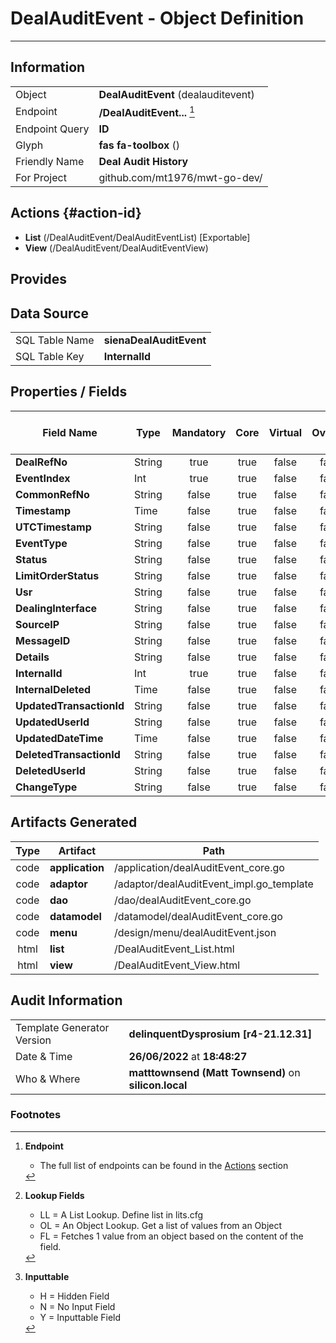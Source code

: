 # **DealAuditEvent** - Object Definition
---
##  Information
|   |   |
|---|---|
|Object         |**DealAuditEvent** (dealauditevent) |
|Endpoint 	    |**/DealAuditEvent...** [^1]|
|Endpoint Query |**ID**|
Glyph|**fas fa-toolbox** ()
Friendly Name|**Deal Audit History**|
|For Project    |github.com/mt1976/mwt-go-dev/|

##  Actions {#action-id}
* **List** (/DealAuditEvent/DealAuditEventList) [Exportable]
* **View** (/DealAuditEvent/DealAuditEventView)











##  Provides







##  Data Source 
|   |   |
|---|---|
SQL Table Name       | **sienaDealAuditEvent**
SQL Table Key | **InternalId**



##  Properties / Fields
| Field Name| Type | Mandatory | Core | Virtual | Overide | Lookup [^2]| Lookup Object      | Lookup Field Source         | Lookup Return Value                | Inputable [^3]|DB Column|Default Value| No Change | Callout | Internal | Display | Mask |
| -- | --  | :--: | :--: | :--: |:--: |:--: |:--: |-- |-- |:--: |-- | --| :--: | :--: | :--: | -- | -- |
|**DealRefNo**|String|true|true|false|false|||||Y|DealRefNo||false|false|false|text||
|**EventIndex**|Int|true|true|false|false|||||Y|EventIndex|0|false|false|false|text||
|**CommonRefNo**|String|false|true|false|false|||||Y|CommonRefNo||false|false|false|text||
|**Timestamp**|Time|false|true|false|false|||||Y|Timestamp||false|false|false|text||
|**UTCTimestamp**|String|false|true|false|false|||||Y|UTCTimestamp||false|false|false|text||
|**EventType**|String|false|true|false|false|||||Y|EventType||false|false|false|text||
|**Status**|String|false|true|false|false|||||Y|Status||false|false|false|text||
|**LimitOrderStatus**|String|false|true|false|false|||||Y|LimitOrderStatus||false|false|false|text||
|**Usr**|String|false|true|false|false|||||Y|Usr||false|false|false|text||
|**DealingInterface**|String|false|true|false|false|||||Y|DealingInterface||false|false|false|text||
|**SourceIP**|String|false|true|false|false|||||Y|SourceIP||false|false|false|text||
|**MessageID**|String|false|true|false|false|||||Y|MessageID||false|false|false|text||
|**Details**|String|false|true|false|false|||||Y|Details||false|false|false|text||
|**InternalId**|Int|true|true|false|false|||||Y|InternalId|0|false|false|false|text||
|**InternalDeleted**|Time|false|true|false|false|||||Y|InternalDeleted||false|false|false|text||
|**UpdatedTransactionId**|String|false|true|false|false|||||Y|UpdatedTransactionId||false|false|false|text||
|**UpdatedUserId**|String|false|true|false|false|||||Y|UpdatedUserId||false|false|false|text||
|**UpdatedDateTime**|Time|false|true|false|false|||||Y|UpdatedDateTime||false|false|false|text||
|**DeletedTransactionId**|String|false|true|false|false|||||Y|DeletedTransactionId||false|false|false|text||
|**DeletedUserId**|String|false|true|false|false|||||Y|DeletedUserId||false|false|false|text||
|**ChangeType**|String|false|true|false|false|||||Y|ChangeType||false|false|false|text||


##  Artifacts Generated
| Type | Artifact | Path|
| :--: | -- | -- |
| code | **application** | /application/dealAuditEvent_core.go |
| code | **adaptor** | /adaptor/dealAuditEvent_impl.go_template |
| code | **dao** | /dao/dealAuditEvent_core.go |
| code | **datamodel** | /datamodel/dealAuditEvent_core.go |
| code | **menu** | /design/menu/dealAuditEvent.json |
| html | **list** | /DealAuditEvent_List.html |
| html | **view** | /DealAuditEvent_View.html |


## Audit Information
|   |   |
|---|---|
Template Generator Version   | **delinquentDysprosium [r4-21.12.31]**
Date & Time		     | **26/06/2022** at **18:48:27**
Who & Where		     | **matttownsend (Matt Townsend)** on **silicon.local**

### Footnotes
[^1]: **Endpoint**
    * The full list of endpoints can be found in the [Actions](#action-id) section
[^2]: **Lookup Fields**
    * LL = A List Lookup. Define list in lits.cfg
    * OL = An Object Lookup. Get a list of values from an Object
    * FL = Fetches 1 value from an object based on the content of the field. 
[^3]: **Inputtable**   
    * H = Hidden Field
    * N = No Input Field
    * Y = Inputtable Field